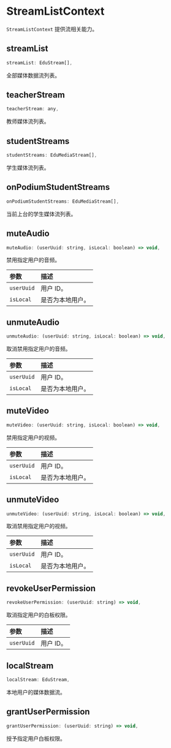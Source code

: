 # StreamListContext

`StreamListContext` 提供流相关能力。

## streamList

```javascript
streamList: EduStream[],
```

全部媒体数据流列表。

## teacherStream

```javascript
teacherStream: any,
```

教师媒体流列表。

## studentStreams

```javascript
studentStreams: EduMediaStream[],
```

学生媒体流列表。

## onPodiumStudentStreams

```javascript
onPodiumStudentStreams: EduMediaStream[],
```

当前上台的学生媒体流列表。

## muteAudio

```javascript
muteAudio: (userUuid: string, isLocal: boolean) => void,
```

禁用指定用户的音频。

| 参数       | 描述             |
| :--------- | :--------------- |
| `userUuid` | 用户 ID。        |
| `isLocal`  | 是否为本地用户。 |

## unmuteAudio

```javascript
unmuteAudio: (userUuid: string, isLocal: boolean) => void,
```

取消禁用指定用户的音频。

| 参数       | 描述             |
| :--------- | :--------------- |
| `userUuid` | 用户 ID。        |
| `isLocal`  | 是否为本地用户。 |

## muteVideo

```javascript
muteVideo: (userUuid: string, isLocal: boolean) => void,
```

禁用指定用户的视频。

| 参数       | 描述             |
| :--------- | :--------------- |
| `userUuid` | 用户 ID。        |
| `isLocal`  | 是否为本地用户。 |

## unmuteVideo

```javascript
unmuteVideo: (userUuid: string, isLocal: boolean) => void,
```

取消禁用指定用户的视频。

| 参数       | 描述             |
| :--------- | :--------------- |
| `userUuid` | 用户 ID。        |
| `isLocal`  | 是否为本地用户。 |

## revokeUserPermission

```javascript
revokeUserPermission: (userUuid: string) => void,
```

取消指定用户的白板权限。

| 参数       | 描述      |
| :--------- | :-------- |
| `userUuid` | 用户 ID。 |

## localStream

```javascript
localStream: EduStream,
```

本地用户的媒体数据流。

## grantUserPermission

```javascript
grantUserPermission: (userUuid: string) => void,
```

授予指定用户白板权限。
